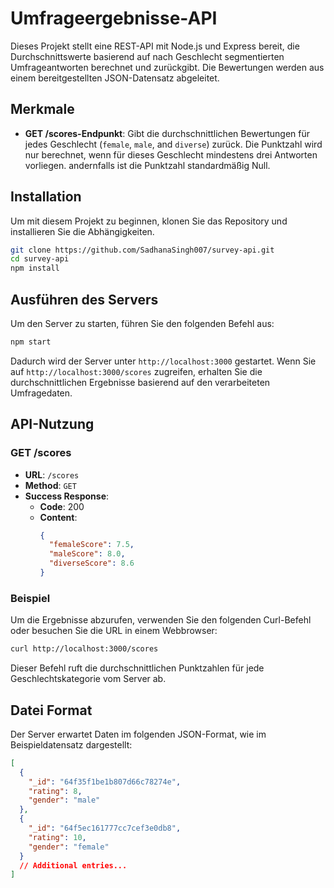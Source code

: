 # Umfrageergebnisse-API

Dieses Projekt stellt eine REST-API mit Node.js und Express bereit, die Durchschnittswerte basierend auf nach Geschlecht segmentierten Umfrageantworten berechnet und zurückgibt. Die Bewertungen werden aus einem bereitgestellten JSON-Datensatz abgeleitet.

## Merkmale

- **GET /scores-Endpunkt**: Gibt die durchschnittlichen Bewertungen für jedes Geschlecht (`female`, `male`, and `diverse`) zurück. Die Punktzahl wird nur berechnet, wenn für dieses Geschlecht mindestens drei Antworten vorliegen. andernfalls ist die Punktzahl standardmäßig Null.

## Installation

Um mit diesem Projekt zu beginnen, klonen Sie das Repository und installieren Sie die Abhängigkeiten.

```bash
git clone https://github.com/SadhanaSingh007/survey-api.git
cd survey-api
npm install
```

## Ausführen des Servers

Um den Server zu starten, führen Sie den folgenden Befehl aus:

```bash
npm start
```

Dadurch wird der Server unter `http://localhost:3000` gestartet. Wenn Sie auf `http://localhost:3000/scores` zugreifen, erhalten Sie die durchschnittlichen Ergebnisse basierend auf den verarbeiteten Umfragedaten.

## API-Nutzung

### GET /scores

- **URL**: `/scores`
- **Method**: `GET`
- **Success Response**:
  - **Code**: 200
  - **Content**:
    ```json
    {
      "femaleScore": 7.5,
      "maleScore": 8.0,
      "diverseScore": 8.6
    }
    ```
### Beispiel

Um die Ergebnisse abzurufen, verwenden Sie den folgenden Curl-Befehl oder besuchen Sie die URL in einem Webbrowser:

```bash
curl http://localhost:3000/scores
```

Dieser Befehl ruft die durchschnittlichen Punktzahlen für jede Geschlechtskategorie vom Server ab.

## Datei Format

Der Server erwartet Daten im folgenden JSON-Format, wie im Beispieldatensatz dargestellt:

```json
[
  {
    "_id": "64f35f1be1b807d66c78274e",
    "rating": 8,
    "gender": "male"
  },
  {
    "_id": "64f5ec161777cc7cef3e0db8",
    "rating": 10,
    "gender": "female"
  }
  // Additional entries...
]
```
